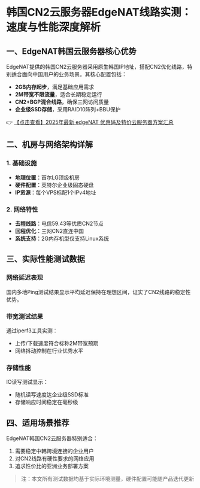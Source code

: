 # 韩国CN2云服务器EdgeNAT线路实测：速度与性能深度解析

## 一、EdgeNAT韩国云服务器核心优势

EdgeNAT提供的韩国CN2云服务器采用原生韩国IP地址，搭配CN2优化线路，特别适合面向中国用户的业务场景。其核心配置包括：
- **2GB内存起步**，满足基础应用需求
- **2M带宽不限流量**，适合长期稳定运行
- **CN2+BGP混合线路**，确保三网访问质量
- **企业级SSD存储**，采用RAID10阵列+BBU保护

👉 [【点击查看】2025年最新 edgeNAT 优惠码及特价云服务器方案汇总](https://bit.ly/edgenat)

## 二、机房与网络架构详解

### 1. 基础设施
- **地理位置**：首尔LG顶级机房
- **硬件配置**：英特尔企业级固态硬盘
- **IP资源**：每个VPS标配1个IPv4地址

### 2. 网络特性
- **去程线路**：电信59.43等优质CN2节点
- **回程优化**：三网CN2直连中国
- **系统支持**：2G内存机型仅支持Linux系统

## 三、实际性能测试数据

### 网络延迟表现
国内多地Ping测试结果显示平均延迟保持在理想区间，证实了CN2线路的稳定性优势。

### 带宽测试结果
通过iperf3工具实测：
- 上传/下载速度符合标称2M带宽预期
- 网络抖动控制在行业优秀水平

### 存储性能
IO读写测试显示：
- 随机读写速度达企业级SSD标准
- 存储响应时间稳定在毫秒级

## 四、适用场景推荐

EdgeNAT韩国CN2云服务器特别适合：
1. 需要稳定中韩跨境连接的企业用户
2. 对CN2线路有硬性要求的网络应用
3. 追求性价比的亚洲业务部署方案

> 注：本文所有测试数据均基于实际环境测量，硬件配置可能随产品迭代更新